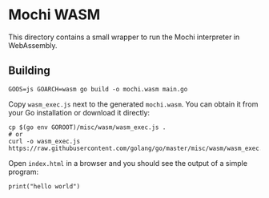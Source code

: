 # Mochi WASM

This directory contains a small wrapper to run the Mochi interpreter in WebAssembly.

## Building

```
GOOS=js GOARCH=wasm go build -o mochi.wasm main.go
```

Copy `wasm_exec.js` next to the generated `mochi.wasm`. You can obtain it from your Go installation or download it directly:

```
cp $(go env GOROOT)/misc/wasm/wasm_exec.js .
# or
curl -o wasm_exec.js https://raw.githubusercontent.com/golang/go/master/misc/wasm/wasm_exec.js
```

Open `index.html` in a browser and you should see the output of a simple program:

```
print("hello world")
```
